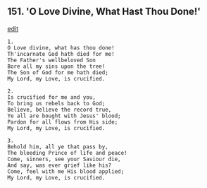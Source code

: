 
## 151.  'O Love Divine, What Hast Thou Done!'
[edit](https://docs.google.com/document/d/15lQjxl9B32wXAqWNFxyi3xxXQtncI-qd/edit?mode=html)




    1.
    O Love divine, what has thou done! 
    Th'incarnate God hath died for me! 
    The Father's wellbeloved Son 
    Bore all my sins upon the tree! 
    The Son of God for me hath died; 
    My Lord, my Love, is crucified. 

    2.
    Is crucified for me and you, 
    To bring us rebels back to God; 
    Believe, believe the record true, 
    Ye all are bought with Jesus' blood; 
    Pardon for all flows from His side; 
    My Lord, my Love, is crucified. 

    3.
    Behold him, all ye that pass by, 
    The bleeding Prince of life and peace! 
    Come, sinners, see your Saviour die, 
    And say, was ever grief like his? 
    Come, feel with me His blood applied; 
    My Lord, my Love, is crucified.
